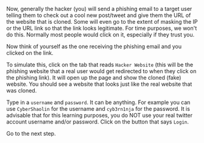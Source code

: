 Now, generally the hacker (you) will send a phishing email to a target user telling them to check out a cool new post/tweet and give them the URL of the website that is cloned. Some will even go to the extent of masking the IP or the URL link so that the link looks legitimate. For time purposes, we won't do this. Normally most people would click on it, especially if they trust you.  

Now think of yourself as the one receiving the phishing email and you clicked on the link.

To simulate this, click on the tab that reads `Hacker Website` (this will be the phishing website that a real user would get redirected to when they click on the phishing link). It will open up the page and show the cloned (fake) website. You should see a website that looks just like the real website that was cloned.

Type in a `username` and `password`. It can be anything. For example you can use `CyberShaolin` for the username and `cyb3rn1nja` for the password. It is advisable that for this learning purposes, you do NOT use your real twitter account username and/or password. Click on the button that says `Login`.  

Go to the next step.    
